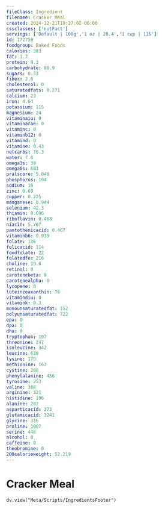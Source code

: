 ```yaml
---
fileClass: Ingredient
filename: Cracker Meal
created: 2024-12-21T19:27:02-06:00
cssclasses: ['nutFact']
servings: ['Default | 100g','1 oz | 28.4','1 cup | 115']
id: 172750
foodgroup: Baked Foods
calories: 383
fat: 1.7
protein: 9.3
carbohydrate: 80.9
sugars: 0.33
fiber: 2.6
cholesterol: 0
saturatedfats: 0.271
calcium: 23
iron: 4.64
potassium: 115
magnesium: 24
vitaminaiu: 0
vitaminarae: 0
vitaminc: 0
vitaminb12: 0
vitamind: 0
vitamine: 0.43
netcarbs: 78.3
water: 7.6
omega3s: 39
omega6s: 683
pralscore: 5.048
phosphorus: 104
sodium: 16
zinc: 0.69
copper: 0.225
manganese: 0.944
selenium: 42.3
thiamin: 0.696
riboflavin: 0.468
niacin: 5.707
pantothenicacid: 0.467
vitaminb6: 0.039
folate: 136
folicacid: 114
foodfolate: 22
folatedfe: 216
choline: 19.6
retinol: 0
carotenebeta: 0
carotenealpha: 0
lycopene: 0
luteinzeaxanthin: 76
vitamindiu: 0
vitamink: 0.3
monounsaturatedfat: 152
polyunsaturatedfat: 722
epa: 0
dpa: 0
dha: 0
tryptophan: 107
threonine: 247
isoleucine: 342
leucine: 639
lysine: 179
methionine: 162
cystine: 208
phenylalanine: 456
tyrosine: 253
valine: 388
arginine: 321
histidine: 196
alanine: 282
asparticacid: 373
glutamicacid: 3241
glycine: 316
proline: 1087
serine: 448
alcohol: 0
caffeine: 0
theobromine: 0
200calorieweight: 52.219
---
```


# Cracker Meal

```dataviewjs
dv.view("Meta/Scripts/IngredientsFooter")
```